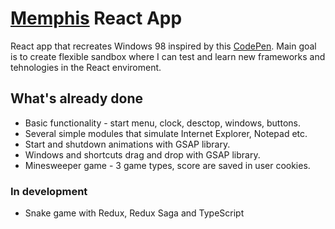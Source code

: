 # [Memphis](https://life-termer.github.io/memphis/) React App

React app that recreates Windows 98 inspired by this [CodePen](https://codepen.io/smpnjn/pen/ExLbvdJ).
Main goal is to create flexible sandbox where I can test and learn new frameworks and tehnologies in the React enviroment.

## What's already done

* Basic functionality - start menu, clock, desctop, windows, buttons.
* Several simple modules that simulate Internet Explorer, Notepad etc.
* Start and shutdown animations with GSAP library.
* Windows and shortcuts drag and drop with GSAP library.
* Minesweeper game - 3 game types, score are saved in user cookies.

### In development

* Snake game with Redux, Redux Saga and TypeScript

